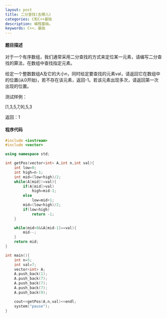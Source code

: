 ```yaml
---
layout: post
title: 二分查找(去哪儿)
categories: C和C++基础
description: 编程基础。
keywords: C++，基础
---
```


#### 题目描述

对于一个有序数组，我们通常采用二分查找的方式来定位某一元素，请编写二分查找的算法，在数组中查找指定元素。

给定一个整数数组A及它的大小n，同时给定要查找的元素val，请返回它在数组中的位置(从0开始)，若不存在该元素，返回-1。若该元素出现多次，请返回第一次出现的位置。

测试样例：

[1,3,5,7,9],5,3

返回：1

#### 程序代码

```cpp
#include <iostream>
#include <vector>

using namespace std;

int getPos(vector<int> A,int n,int val){
	int low=0;
	int high=n-1;
	int mid=(low+high)/2;
	while(A[mid]!=val){
		if(A[mid]>val)
			high=mid-1;
		else
			low=mid+1;
		mid=(low+high)/2;
		if(low>high)
			return -1;
	}

	while(mid>0&&A[mid-1]==val){
		mid--;
	}
	return mid;
}

int main(){
	int n=5;
	int val=7;
	vector<int> A;
	A.push_back(1);
	A.push_back(7);
	A.push_back(7);
	A.push_back(7);
	A.push_back(9);

	cout<<getPos(A,n,val)<<endl;
	system("pause");
}
```

